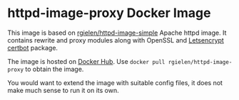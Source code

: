 # httpd-image-proxy Docker Image

This image is based on [rgielen/httpd-image-simple](https://hub.docker.com/r/rgielen/httpd-image-simple/) Apache httpd image.
It contains rewrite and proxy modules along with OpenSSL and [Letsencrypt](https://letsencrypt.org/) [certbot](https://certbot.eff.org/docs/using.html) package.

The image is hosted on [Docker Hub](https://hub.docker.com/r/rgielen/httpd-image-proxy/).
Use `docker pull rgielen/httpd-image-proxy` to obtain the image.

You would want to extend the image with suitable config files, it does not make much sense to run it on its own.
